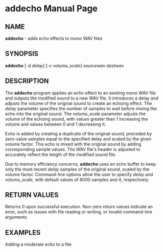 # addecho Manual Page

## NAME
**addecho** - adds echo effects to mono WAV files

## SYNOPSIS
**addecho** [-d *delay*] [-v *volume_scale*] *sourcewav* *destwav*

## DESCRIPTION
The **addecho** program applies an echo effect to an existing mono WAV file and outputs the modified sound to a new WAV file. It introduces a delay and adjusts the volume of the original sound to create an echoing effect. The *delay* parameter specifies the number of samples to wait before mixing the echo into the original sound. The *volume_scale* parameter adjusts the volume of the echoing sound, with values greater than 1 increasing the volume and values between 0 and 1 decreasing it.

Echo is added by creating a duplicate of the original sound, preceded by zero-value samples equal to the specified delay and scaled by the given volume factor. This echo is mixed with the original sound by adding corresponding sample values. The WAV file's header is adjusted to accurately reflect the length of the modified sound file.

Due to memory efficiency concerns, **addecho** uses an echo buffer to keep only the most recent *delay* samples of the original sound, scaled by the volume factor. Command-line options allow the user to specify *delay* and *volume_scale*, with default values of 8000 samples and 4, respectively.

## RETURN VALUES
Returns 0 upon successful execution. Non-zero return values indicate an error, such as issues with file reading or writing, or invalid command-line arguments.

## EXAMPLES
Adding a moderate echo to a file: